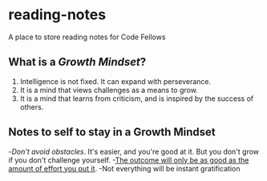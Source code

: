 # reading-notes
A place to store reading notes for Code Fellows

## What is a ***Growth Mindset***?
1. Intelligence is not fixed. It can expand with perseverance.
2. It is a mind that views challenges as a means to grow.
3. It is a mind that learns from criticism, and is inspired by the success of others.

## Notes to self to stay in a **Growth Mindset**

-*Don't avoid obstacles*. It's easier, and you're good at it. But you don't grow if you don't challenge yourself.
-<ins>The outcome will only be as good as the amount of effort you put it</ins>. 
-Not everything will be instant gratification
